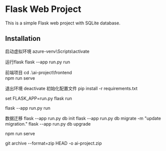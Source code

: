 # Flask Web Project

This is a simple Flask web project with SQLite database.

## Installation

启动虚拟环境
azure-venv\Scripts\activate

运行flask
flask --app run.py run

前端项目
cd .\ai-project\frontend\
npm run serve

退出环境
deactivate
初始化配置文件
pip install -r requirements.txt

set FLASK_APP=run.py
flask run

flask --app run.py run

数据迁移
flask --app run.py db init
flask --app run.py db migrate -m "update migration."
flask --app run.py db upgrade

npm run serve

git archive --format=zip HEAD -o ai-project.zip
